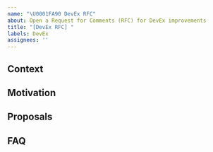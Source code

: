 ```yaml
---
name: "\U0001FA90 DevEx RFC"
about: Open a Request for Comments (RFC) for DevEx improvements
title: "[DevEx RFC] "
labels: DevEx
assignees: ''
---
```


<!-- See an example RFC here: https://github.com/cedra-labs/cedra-network/issues/6171 -->

## Context

<!-- Include links to relevant RFCs, issues, and discussions. -->

## Motivation

<!-- This section should summarize the problem the RFC aims to address. Specific examples are encouraged. -->

## Proposals

<!-- Given this is an RFC and not a direct proposal, you are encouraged to propose multiple solutions to the problem to stimulate discussion. Naturally, the RFC creator will have their own opinion about which solution is best. This is fine, just make sure to explain your reasoning, e.g. with pros / cons / examples. -->

## FAQ

<!-- This is expected to be a living section that the RFC creator will update throughout the course of the RFC. This way, people new to the RFC can catch up quickly on discussions that have previously occurred. Feel free to start this off with questions you anticipate. -->
